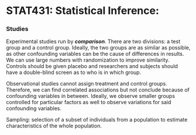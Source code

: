 # STAT431: Statistical Inference:

### Studies 

Experimental studies run by ***comparison***. There are two divisions: a test group and a control group. Ideally, the two groups are as similar as possible, as other confounding variables can be the cause of differences in results.
We can use large numbers with randomization to improve similarity. Controls should be given placebo and researchers and subjects should have a double-blind screen as to who is in which group.

Observational studies cannot assign treatment and control groups. Therefore, we can find correlated associations but not conclude because of confounding variables in between.
Ideally, we observe smaller groups controlled for particular factors as well to observe variations for said confounding variables. 

Sampling: selection of a subset of individuals from a population to estimate characteristics of the whole population.

